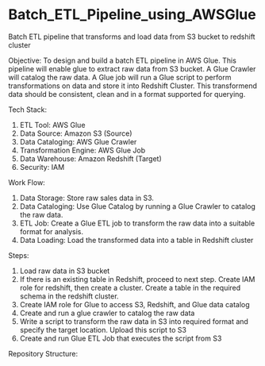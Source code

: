 # Batch_ETL_Pipeline_using_AWSGlue
Batch ETL pipeline that transforms and load data from S3 bucket to redshift cluster

Objective: 
To design and build a batch ETL pipeline in AWS Glue. This pipeline will enable glue to extract raw data from S3 bucket. A Glue Crawler will catalog the raw data. A Glue job will run a Glue script to perform transformations on data and store it into Redshift Cluster. This transformend data should be consistent, clean and in a format supported for querying.

Tech Stack:
1.	ETL Tool: AWS Glue
2.	Data Source: Amazon S3 (Source)
3.	Data Cataloging: AWS Glue Crawler
4.	Transformation Engine: AWS Glue Job
5.	Data Warehouse: Amazon Redshift (Target)
6.	Security: IAM

Work Flow:
1.	Data Storage: Store raw sales data in S3.
2.	Data Cataloging: Use Glue Catalog by running a Glue Crawler to catalog the raw data.
3.	ETL Job: Create a Glue ETL job to transform the raw data into a suitable format for analysis.
4.	Data Loading: Load the transformed data into a table in Redshift cluster

Steps:
1.	Load raw data in S3 bucket
2.	If there is an existing table in Redshift, proceed to next step.
Create IAM role for redshift, then create a cluster. Create a table in the required schema in the redshift cluster.
3.	Create IAM role for Glue to access S3, Redshift, and Glue data catalog
4.	Create and run a glue crawler to catalog the raw data
5.	Write a script to transform the raw data in S3 into required format and specify the    target location. Upload this script to S3
6.	Create and run Glue ETL Job that executes the script from S3

Repository Structure:



